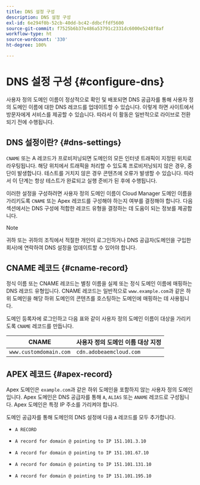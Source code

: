 ```yaml
---
title: DNS 설정 구성
description: DNS 설정 구성
exl-id: 6e294f0b-52cb-40dd-bc42-ddbcffdf5600
source-git-commit: f7525b6b37e486a53791c2331dc6000e5248f8af
workflow-type: ht
source-wordcount: '330'
ht-degree: 100%

---
```


# DNS 설정 구성 {#configure-dns}

사용자 정의 도메인 이름이 정상적으로 확인 및 배포되면 DNS 공급자를 통해 사용자 정의 도메인 이름에 대한 DNS 레코드를 업데이트할 수 있습니다. 이렇게 하면 사이트에서 방문자에게 서비스를 제공할 수 있습니다. 따라서 이 활동은 일반적으로 라이브로 전환되기 전에 수행됩니다.

## DNS 설정이란? {#dns-settings}

`CNAME` 또는 A 레코드가 프로비저닝되면 도메인의 모든 인터넷 트래픽이 지정된 위치로 라우팅됩니다. 해당 위치에서 트래픽을 처리할 수 있도록 프로비저닝되지 않은 경우, 중단이 발생합니다. 테스트를 거치지 않은 경우 콘텐츠에 오류가 발생할 수 있습니다. 따라서 이 단계는 항상 테스트가 완료되고 실행 준비가 된 후에 수행됩니다.

이러한 설정을 구성하려면 사용자 정의 도메인 이름이 Cloud Manager 도메인 이름을 가리키도록 `CNAME` 또는 Apex 레코드를 구성해야 하는지 여부를 결정해야 합니다. 다음 섹션에서는 DNS 구성에 적합한 레코드 유형을 결정하는 데 도움이 되는 정보를 제공합니다.

>[!NOTE]
>
>귀하 또는 귀하의 조직에서 적절한 개인이 로그인하거나 DNS 공급자(도메인을 구입한 회사)에 연락하여 DNS 설정을 업데이트할 수 있어야 합니다.

## CNAME 레코드 {#cname-record}

정식 이름 또는 CNAME 레코드는 별칭 이름을 실제 또는 정식 도메인 이름에 매핑하는 DNS 레코드 유형입니다. CNAME 레코드는 일반적으로 `www.example.com`과 같은 하위 도메인을 해당 하위 도메인의 콘텐츠를 호스팅하는 도메인에 매핑하는 데 사용됩니다.

도메인 등록자에 로그인하고 다음 표와 같이 사용자 정의 도메인 이름이 대상을 가리키도록 `CNAME` 레코드를 만듭니다.

| CNAME | 사용자 정의 도메인 이름 대상 지정 |
|--- |--- |
| `www.customdomain.com` | `cdn.adobeaemcloud.com` |

## APEX 레코드 {#apex-record}

Apex 도메인은 `example.com`과 같은 하위 도메인을 포함하지 않는 사용자 정의 도메인입니다. Apex 도메인은 DNS 공급자를 통해 `A`, `ALIAS` 또는 `ANAME` 레코드로 구성됩니다. Apex 도메인은 특정 IP 주소를 가리켜야 합니다.

도메인 공급자를 통해 도메인의 DNS 설정에 다음 `A` 레코드를 모두 추가합니다.

* `A RECORD`

* `A record for domain @ pointing to IP 151.101.3.10`

* `A record for domain @ pointing to IP 151.101.67.10`

* `A record for domain @ pointing to IP 151.101.131.10`

* `A record for domain @ pointing to IP 151.101.195.10`
